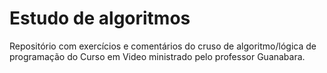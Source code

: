 # Estudo de algoritmos
Repositório com exercícios e comentários do cruso de algoritmo/lógica de programação do Curso em Video ministrado pelo professor Guanabara.
